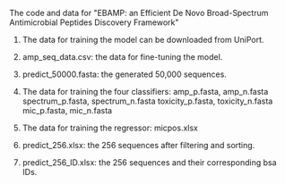 The code and data for "EBAMP: an Efficient De Novo Broad-Spectrum Antimicrobial Peptides Discovery Framework"
1.  The data for training the model can be downloaded from UniPort.

2.  amp\_seq\_data.csv: the data for fine-tuning the model.

3.  predict\_50000.fasta: the generated 50,000 sequences.

4.  The data for training the four classifiers:
    amp\_p.fasta, amp\_n.fasta
    spectrum\_p.fasta, spectrum\_n.fasta
    toxicity\_p.fasta, toxicity\_n.fasta
    mic\_p.fasta, mic\_n.fasta

5.  The data for training the regressor: micpos.xlsx

6.  predict\_256.xlsx: the 256 sequences after filtering and sorting.

7.  predict\_256\_ID.xlsx: the 256 sequences and their corresponding bsa IDs.
